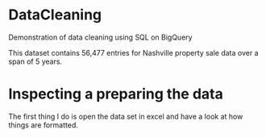 # DataCleaning
Demonstration of data cleaning using SQL on BigQuery

This dataset contains 56,477 entries for Nashville property sale data over a span of 5 years.

# Inspecting a preparing the data

The first thing I do is open the data set in excel and have a look at how things are formatted. 



 
